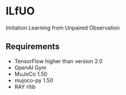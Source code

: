 # ILfUO
Imitation Learning from Unpaired Observation

## Requirements
- TensorFlow higher than version 2.0
- OpenAI Gym
- MuJoCo 1.50
- mujoco-py 1.50
- RAY rllib